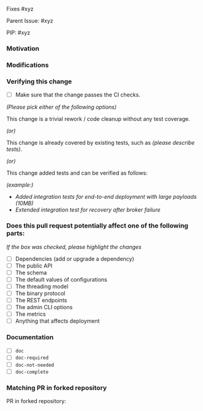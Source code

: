 <!--
### Contribution Checklist
  
  - PR title format should be *[type][component] summary*. For details, see *[Guideline - Pulsar PR Naming Convention](https://pulsar.apache.org/contribute/develop-semantic-title/)*. 

  - Fill out the template below to describe the changes contributed by the pull request. That will give reviewers the context they need to do the review.
  
  - Each pull request should address only one issue, not mix up code from multiple issues.
  
  - Each commit in the pull request has a meaningful commit message

  - Once all items of the checklist are addressed, remove the above text and this checklist, leaving only the filled out template below.
-->

<!-- Either this PR fixes an issue, -->

Fixes #xyz

<!-- or this PR is one task of an issue -->

Parent Issue: #xyz

<!-- If the PR belongs to a PIP, please add the PIP link here -->

PIP: #xyz 

<!-- Details of when a PIP is required and how the PIP process work, please see: https://github.com/apache/pulsar/blob/master/pip/README.md -->

### Motivation

<!-- Explain here the context, and why you're making that change. What is the problem you're trying to solve. -->

### Modifications

<!-- Describe the modifications you've done. -->

### Verifying this change

- [ ] Make sure that the change passes the CI checks.

*(Please pick either of the following options)*

This change is a trivial rework / code cleanup without any test coverage.

*(or)*

This change is already covered by existing tests, such as *(please describe tests)*.

*(or)*

This change added tests and can be verified as follows:

*(example:)*
  - *Added integration tests for end-to-end deployment with large payloads (10MB)*
  - *Extended integration test for recovery after broker failure*

### Does this pull request potentially affect one of the following parts:

<!-- DO NOT REMOVE THIS SECTION. CHECK THE PROPER BOX ONLY. -->

*If the box was checked, please highlight the changes*

- [ ] Dependencies (add or upgrade a dependency)
- [ ] The public API
- [ ] The schema
- [ ] The default values of configurations
- [ ] The threading model
- [ ] The binary protocol
- [ ] The REST endpoints
- [ ] The admin CLI options
- [ ] The metrics
- [ ] Anything that affects deployment

### Documentation

<!-- DO NOT REMOVE THIS SECTION. CHECK THE PROPER BOX ONLY. -->

- [ ] `doc` <!-- Your PR contains doc changes. -->
- [ ] `doc-required` <!-- Your PR changes impact docs and you will update later -->
- [ ] `doc-not-needed` <!-- Your PR changes do not impact docs -->
- [ ] `doc-complete` <!-- Docs have been already added -->

### Matching PR in forked repository

PR in forked repository: <!-- ENTER URL HERE -->

<!--
After opening this PR, the build in apache/pulsar will fail and instructions will
be provided for opening a PR in the PR author's forked repository.

apache/pulsar pull requests should be first tested in your own fork since the 
apache/pulsar CI based on GitHub Actions has constrained resources and quota.
GitHub Actions provides separate quota for pull requests that are executed in 
a forked repository.

The tests will be run in the forked repository until all PR review comments have
been handled, the tests pass and the PR is approved by a reviewer.
-->
